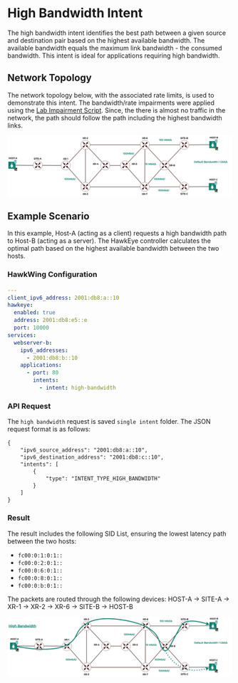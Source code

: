 # High Bandwidth Intent
The high bandwidth intent identifies the best path between a given source and destination pair based on the highest available bandwidth. The available bandwidth equals the maximum link bandwidth - the consumed bandwidth. This intent is ideal for applications requiring high bandwidth.

## Network Topology
The network topology below, with the associated rate limits, is used to demonstrate this intent. The bandwidth/rate impairments were applied using the [Lab Impairment Script](https://github.com/hawkv6/network/blob/main/docs/network.md#lab-impairments-scripts). Since, the there is almost no traffic in the network, the path should follow the path including the highest bandwidth links.

![Hawkv6 Network with Latency Impairments](../images/hawkv6-network-bw.drawio.svg)

## Example Scenario
In this example, Host-A (acting as a client) requests a high bandwidth path to Host-B (acting as a server). The HawkEye controller calculates the optimal path based on the highest available bandwidth between the two hosts.

### HawkWing Configuration
```yaml
---
client_ipv6_address: 2001:db8:a::10
hawkeye:
  enabled: true
  address: 2001:db8:e5::e
  port: 10000
services:
  webserver-b:
    ipv6_addresses:
      - 2001:db8:b::10
    applications:
      - port: 80
        intents:
          - intent: high-bandwidth
```

### API Request
The `high bandwidth` request is saved `single intent` folder. The JSON request format is as follows:
```
{
    "ipv6_source_address": "2001:db8:a::10",
    "ipv6_destination_address": "2001:db8:c::10",
    "intents": [
        {
            "type": "INTENT_TYPE_HIGH_BANDWIDTH"
        }
    ]
}
```

### Result 
The result includes the following SID List, ensuring the lowest latency path between the two hosts:
- `fc00:0:1:0:1::`
- `fc00:0:2:0:1::`
- `fc00:0:6:0:1::`
- `fc00:0:8:0:1::`
- `fc00:0:b:0:1::`


The packets are routed through the following devices:
HOST-A -> SITE-A -> XR-1 -> XR-2 -> XR-6 -> SITE-B -> HOST-B

![High Bandwidth Path](../images/hawkv6-high-bw-intent.drawio.svg)

